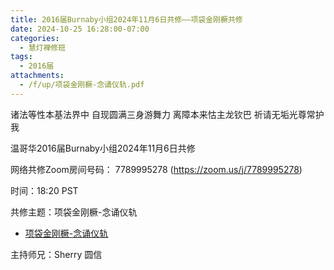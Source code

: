 ```yaml
---
title: 2016届Burnaby小组2024年11月6日共修——项袋金刚橛共修
date: 2024-10-25 16:28:00-07:00
categories:
  - 慧灯禅修班
tags:
  - 2016届
attachments:
  - /f/up/项袋金刚橛-念诵仪轨.pdf
---
```

诸法等性本基法界中 自现圆满三身游舞力 离障本来怙主龙钦巴 祈请无垢光尊常护我



温哥华2016届Burnaby小组2024年11月6日共修



网络共修Zoom房间号码： 7789995278 (<https://zoom.us/j/7789995278>)



时间：18:20 PST



共修主题：项袋金刚橛-念诵仪轨

* [项袋金刚橛-念诵仪轨](/f/up/项袋金刚橛-念诵仪轨.pdf)


主持师兄：Sherry 圆信

